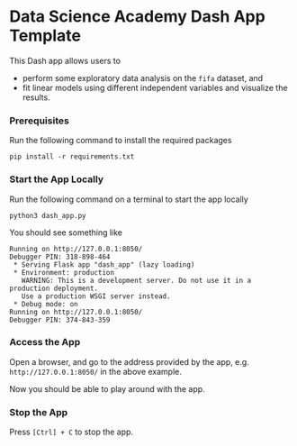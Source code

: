 # Data Science Academy Dash App Template

This Dash app allows users to 
 * perform some exploratory data analysis on the `fifa` dataset, and
 * fit linear models using different independent variables and visualize the results.  


### Prerequisites

Run the following command to install the required packages

```
pip install -r requirements.txt
```

### Start the App Locally

Run the following command on a terminal to start the app locally

```
python3 dash_app.py
```

You should see something like
```
Running on http://127.0.0.1:8050/
Debugger PIN: 318-898-464
 * Serving Flask app "dash_app" (lazy loading)
 * Environment: production
   WARNING: This is a development server. Do not use it in a production deployment.
   Use a production WSGI server instead.
 * Debug mode: on
Running on http://127.0.0.1:8050/
Debugger PIN: 374-843-359
```

### Access the App

Open a browser, and go to the address provided by the app, e.g. `http://127.0.0.1:8050/` in the above example.

Now you should be able to play around with the app.

### Stop the App

Press `[Ctrl] + C` to stop the app.
